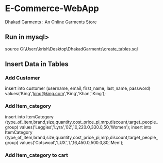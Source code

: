 # E-Commerce-WebApp
Dhakad Garments : An Online Garments Store

## Run in mysql>
source C:\Users\krish\Desktop\DhakadGarments\create_tables.sql


## Insert Data in Tables
### Add Customer
insert into customer (username, email, first_name, last_name, password) values('King','king@king.com','King','Khan','King');

### Add Item_category
insert into ItemCategory (type_of_item,brand,size,quantity,cost_price_pi,mrp,discount,target_people_group) values('Leggies','Lyra','02',10,220.0,330.0,50,'Women');
insert into ItemCategory (type_of_item,brand,size,quantity,cost_price_pi,mrp,discount,target_people_group) values('Cotswool','LUX','L',16,450.0,500.0,80,'Men');

### Add Item_category to cart 

